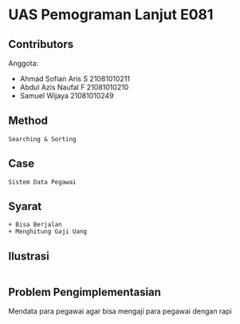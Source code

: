 # UAS Pemograman Lanjut  E081

## Contributors

Anggota:
+ Ahmad Sofian Aris S 21081010211
+ Abdul Azis Naufal F 21081010210
+ Samuel Wijaya 21081010249


## Method

```
Searching & Sorting
```
## Case


```
Sistem Data Pegawai
```
## Syarat

```
+ Bisa Berjalan
+ Menghitung Gaji Uang
```
## Ilustrasi
```

```
## Problem Pengimplementasian
Mendata para pegawai agar bisa mengaji para pegawai dengan rapi
